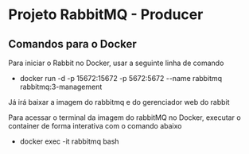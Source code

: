 # Projeto RabbitMQ - Producer
## Comandos para o Docker
Para iniciar o Rabbit no Docker, usar a seguinte linha de comando
* docker run -d -p 15672:15672 -p 5672:5672 --name rabbitmq rabbitmq:3-management

Já irá baixar a imagem do rabbitmq e do gerenciador web do rabbit

Para acessar o terminal da imagem do rabbitMQ no Docker, executar o container de forma interativa com o comando abaixo
* docker exec -it rabbitmq bash


